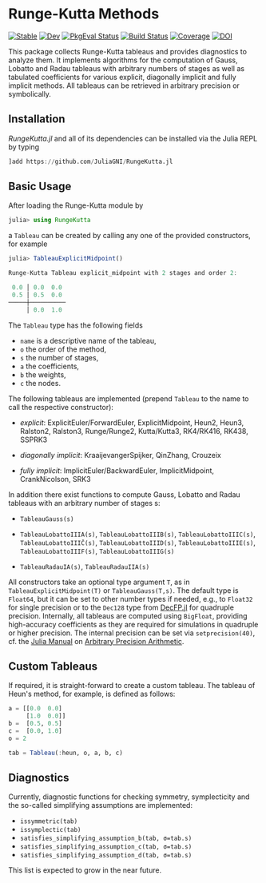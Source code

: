 # Runge-Kutta Methods

[![Stable](https://img.shields.io/badge/docs-stable-blue.svg)](https://juliagni.github.io/RungeKutta.jl/stable)
[![Dev](https://img.shields.io/badge/docs-dev-blue.svg)](https://juliagni.github.io/RungeKutta.jl/dev)
[![PkgEval Status](https://juliaci.github.io/NanosoldierReports/pkgeval_badges/R/RungeKutta.svg)](https://juliaci.github.io/NanosoldierReports/pkgeval_badges/R/RungeKutta.html)
[![Build Status](https://github.com/JuliaGNI/RungeKutta.jl/workflows/CI/badge.svg)](https://github.com/JuliaGNI/RungeKutta.jl/actions)
[![Coverage](https://codecov.io/gh/JuliaGNI/RungeKutta.jl/branch/master/graph/badge.svg)](https://codecov.io/gh/JuliaGNI/RungeKutta.jl)
[![DOI](https://zenodo.org/badge/doi/10.5281/zenodo.4294923.svg)](https://doi.org/10.5281/zenodo.4294923)

This package collects Runge-Kutta tableaus and provides diagnostics to analyze them.
It implements algorithms for the computation of Gauss, Lobatto and Radau tableaus with arbitrary numbers of stages as well as tabulated coefficients for various explicit, diagonally implicit and fully implicit methods.
All tableaus can be retrieved in arbitrary precision or symbolically.

## Installation

*RungeKutta.jl* and all of its dependencies can be installed via the Julia REPL by typing 
```julia
]add https://github.com/JuliaGNI/RungeKutta.jl
```

## Basic Usage

After loading the Runge-Kutta module by
```julia
julia> using RungeKutta
```
a `Tableau` can be created by calling any one of the provided constructors, for example
```julia
julia> TableauExplicitMidpoint()

Runge-Kutta Tableau explicit_midpoint with 2 stages and order 2:

 0.0 │ 0.0  0.0
 0.5 │ 0.5  0.0
─────┼──────────
     │ 0.0  1.0
```

The `Tableau` type has the following fields
- `name` is a descriptive name of the tableau,
- `o` the order of the method,
- `s` the number of stages,
- `a` the coefficients,
- `b` the weights,
- `c` the nodes.

The following tableaus are implemented (prepend `Tableau` to the name to call the respective constructor):

- *explicit*: ExplicitEuler/ForwardEuler, ExplicitMidpoint, Heun2, Heun3, Ralston2, Ralston3, Runge/Runge2, Kutta/Kutta3, RK4/RK416, RK438, SSPRK3

- *diagonally implicit*: KraaijevangerSpijker, QinZhang, Crouzeix

- *fully implicit*: ImplicitEuler/BackwardEuler, ImplicitMidpoint, CrankNicolson, SRK3

In addition there exist functions to compute Gauss, Lobatto and Radau tableaus with an arbitrary number of stages s:

- `TableauGauss(s)`

- `TableauLobattoIIIA(s)`, `TableauLobattoIIIB(s)`, `TableauLobattoIIIC(s)`, `TableauLobattoIIIC̄(s)`, `TableauLobattoIIID(s)`, `TableauLobattoIIIE(s)`, `TableauLobattoIIIF(s)`, `TableauLobattoIIIG(s)`

- `TableauRadauIA(s)`, `TableauRadauIIA(s)`

All constructors take an optional type argument `T`, as in `TableauExplicitMidpoint(T)` or `TableauGauss(T,s)`. The default type is `Float64`, but it can be set to other number types if needed, e.g., to `Float32` for single precision or to the `Dec128` type from [DecFP.jl](https://github.com/JuliaMath/DecFP.jl) for quadruple precision.
Internally, all tableaus are computed using `BigFloat`, providing high-accuracy coefficients as they are required for simulations in quadruple or higher precision. The internal precision can be set via `setprecision(40)`, cf. the [Julia Manual](https://docs.julialang.org/en/v1/) on [Arbitrary Precision Arithmetic](https://docs.julialang.org/en/v1/manual/integers-and-floating-point-numbers/#Arbitrary-Precision-Arithmetic).

## Custom Tableaus

If required, it is straight-forward to create a custom tableau.
The tableau of Heun's method, for example, is defined as follows:
```julia
a = [[0.0  0.0]
     [1.0  0.0]]
b =  [0.5, 0.5]
c =  [0.0, 1.0]
o = 2

tab = Tableau(:heun, o, a, b, c)
```

## Diagnostics

Currently, diagnostic functions for checking symmetry, symplecticity and the so-called simplifying assumptions are implemented:

* `issymmetric(tab)`
* `issymplectic(tab)`
* `satisfies_simplifying_assumption_b(tab, σ=tab.s)`
* `satisfies_simplifying_assumption_c(tab, σ=tab.s)`
* `satisfies_simplifying_assumption_d(tab, σ=tab.s)`

This list is expected to grow in the near future.
